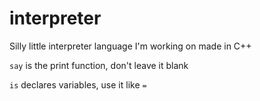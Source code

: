 # interpreter
Silly little interpreter language I'm working on made in C++

```say``` is the print function, don't leave it blank

```is``` declares variables, use it like ```=```
